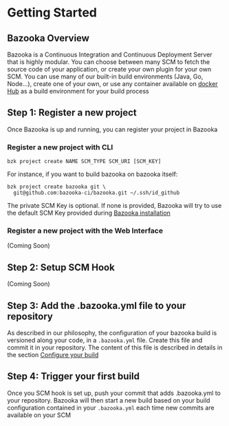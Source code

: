 # Getting Started

## Bazooka Overview

Bazooka is a Continuous Integration and Continuous Deployment Server that is highly modular. You can choose between many SCM to fetch the source code of your application, or create your own plugin for your own SCM. You can use many of our built-in build environments (Java, Go, Node...), create one of your own, or use any container available on [docker Hub](https://hub.docker.com/) as a build environment for your build process

## Step 1: Register a new project

Once Bazooka is up and running, you can register your project in Bazooka

### Register a new project with CLI
```
bzk project create NAME SCM_TYPE SCM_URI [SCM_KEY]
```

For instance, if you want to build bazooka on bazooka itself:
```
bzk project create bazooka git \
  git@github.com:bazooka-ci/bazooka.git ~/.ssh/id_github
```

The private SCM Key is optional. If none is provided, Bazooka will try to use the default SCM Key provided during [Bazooka installation](../home/installation)

### Register a new project with the Web Interface

(Coming Soon)

## Step 2: Setup SCM Hook

(Coming Soon)

## Step 3: Add the .bazooka.yml file to your repository

As described in our philosophy, the configuration of your bazooka build is versioned along your code, in a `.bazooka.yml` file. Create this file and commit it in your repository. The content of this file is described in details in the section [Configure your build](../home/build_configuration)

## Step 4: Trigger your first build

Once you SCM hook is set up, push your commit that adds .bazooka.yml to your repository. Bazooka will then start a new build based on your build configuration contained in your `.bazooka.yml` each time new commits are available on your SCM
